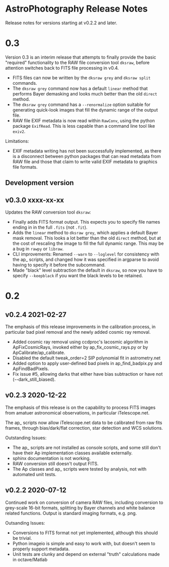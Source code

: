 # AstroPhotography Release Notes

Release notes for versions starting at v0.2.2 and later.

# 0.3

Version 0.3 is an interim release that attempts to finally provide
the basic "required" functionality to the RAW file conversion 
tool `dksraw`, before attention switches back to FITS file processing
in v0.4.

- FITS files can now be written by the `dksraw grey` and `dksraw split` commands.
- The `dksraw grey` command now has a default `linear` method that performs Bayer
  demasking and looks much better than the old `direct` method.
- The `dksraw grey` command has a `--renormalize` option suitable for
  generating quick-look images that fill the dynamic range of the output file.
- RAW file EXIF metadata is now read within `RawConv`, using the python 
  package `ExifRead`. This is less capable than a command line tool like `exiv2`. 

Limitations:

- EXIF metadata writing has not been successfully implemented, as there
  is a disconnect between python packages that can read metadata from RAW
  file and those that claim to write valid EXIF metadata to graphics file
  formats.

## Development version

## v0.3.0 xxxx-xx-xx

Updates the RAW conversion tool `dksraw`:

- Finally adds FITS format output. This expects you to specify file
  names ending in in the full `.fits` (not `.fit`).
- Adds the `linear` method to `dksraw grey`, which applies a default 
  Bayer mask removal. This looks a lot better than the old `direct`
  method, but at the cost of rescaling the image to fill the full
  dynamic range. This may be a bug in `rawpy` or `libraw`.
- CLI improvements: Renamed `--warn` to `--loglevel` for consistency 
  with the ap_ scripts,
  and changed how it was specified in argparse to avoid having to specify
  it before the subcommand.
- Made "black" level subtraction the default in `dksraw`, so now you have
  to specify `--keepblack` if you want the black levels to be retained.

# 0.2

## v0.2.4 2021-02-27

The emphasis of this release improvements in the calibration process,
in particular bad pixel removal and the newly added cosmic ray removal.

- Added cosmic ray removal using ccdproc's lacosmic algorithm in 
  ApFixCosmicRays, invoked either by ap_fix_cosmic_rays.py or by
  ApCalibrate/ap_calibrate.
- Disabled the default tweak_order=2 SIP polynomial fit in astrometry.net
- Added option to apply user-defined bad pixels in ap_find_badpix.py and
  ApFindBadPixels.
- Fix issue #5, allowing darks that either have bias subtraction or
  have not (--dark_still_biased).

## v0.2.3 2020-12-22

The emphasis of this release is on the capability to process FITS images
from amatuer astronomical observations, in particular iTelescope.net.

The ap_ scripts now allow iTelescope.net data to be calibrated from raw
fits frames, through bias/dark/flat correction, star detection and WCS
solutions.

Outstanding Issues:
- The ap_ scripts are not installed as console scripts, and some still
  don't have their Ap implementation classes available externally.
- sphinx documentation is not working.
- RAW conversion still doesn't output FITS.
- The Ap classes and ap_ scripts were tested by analysis, not with 
  automated unit tests.

## v0.2.2 2020-07-12

Continued work on conversion of camera RAW files, including conversion
to grey-scale 16-bit formats, splitting by Bayer channels and white 
balance related functions. Output is standard imaging formats, e.g. png.

Outsanding Issues:
- Conversions to FITS format not yet implemented, although this should
  be trivial.
- Python imageio is simple and easy to work with, but doesn't seem to
  properly support metadata.
- Unit tests are clunky and depend on external "truth" calculations 
  made in octave/Matlab
